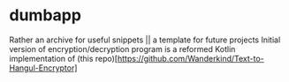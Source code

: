 # dumbapp
Rather an archive for useful snippets || a template for future projects
Initial version of encryption/decryption program is a reformed Kotlin implementation of (this repo)[https://github.com/Wanderkind/Text-to-Hangul-Encryptor]
